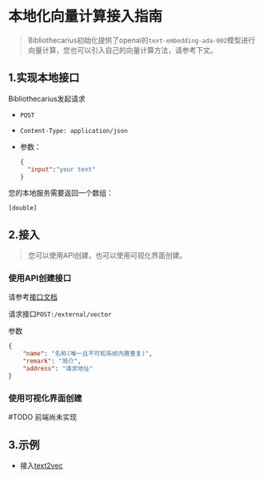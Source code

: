 # 本地化向量计算接入指南

> Bibliothecarius初始化提供了openai的`text-embedding-ada-002`模型进行向量计算，您也可以引入自己的向量计算方法，请参考下文。

## 1.实现本地接口

Bibliothecarius发起请求

- `POST`

- `Content-Type: application/json`

- 参数：

  ```json
  {
  	"input":"your text"
  }
  ```

您的本地服务需要返回一个数组：

```
[double]
```

## 2.接入

> 您可以使用API创建，也可以使用可视化界面创建。

### 使用API创建接口

请参考[接口文档](https://apifox.com/apidoc/shared-0dfab7c9-3d3f-498a-b4c2-88b5e6b99a01/api-72139088)

请求接口`POST:/external/vector`

参数

```json
{
    "name": "名称(唯一且不可和系统内置重复)",
    "remark": "简介",
    "address": "请求地址"
}
```

### 使用可视化界面创建

#TODO 前端尚未实现


## 3.示例

- 接入[text2vec](./本地化向量计算接入text2vec-chinese.md)
